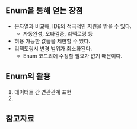 ## Enum을 통해 얻는 장점
* 문자열과 비교해, IDE의 적극적인 지원을 받을 수 있다.
    * 자동완성, 오타검증, 리팩로링 등
* 허용 가능한 값들을 제한할 수 있다.
* 리팩토링시 변경 범위가 최소화된다.
    * Enum 코드외에 수정할 필요가 없기 때문이다.

## Enum의 활용
1. 데이터들 간 연관관계 표현
2. 

## 참고자료
